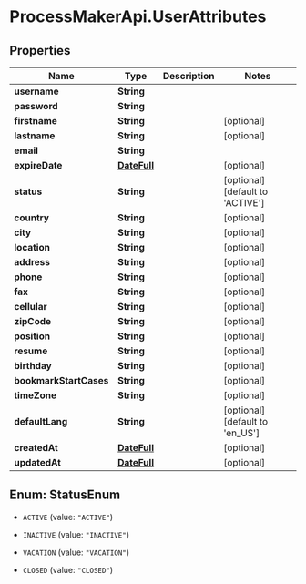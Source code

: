 # ProcessMakerApi.UserAttributes

## Properties
Name | Type | Description | Notes
------------ | ------------- | ------------- | -------------
**username** | **String** |  | 
**password** | **String** |  | 
**firstname** | **String** |  | [optional] 
**lastname** | **String** |  | [optional] 
**email** | **String** |  | 
**expireDate** | [**DateFull**](DateFull.md) |  | [optional] 
**status** | **String** |  | [optional] [default to &#39;ACTIVE&#39;]
**country** | **String** |  | [optional] 
**city** | **String** |  | [optional] 
**location** | **String** |  | [optional] 
**address** | **String** |  | [optional] 
**phone** | **String** |  | [optional] 
**fax** | **String** |  | [optional] 
**cellular** | **String** |  | [optional] 
**zipCode** | **String** |  | [optional] 
**position** | **String** |  | [optional] 
**resume** | **String** |  | [optional] 
**birthday** | **String** |  | [optional] 
**bookmarkStartCases** | **String** |  | [optional] 
**timeZone** | **String** |  | [optional] 
**defaultLang** | **String** |  | [optional] [default to &#39;en_US&#39;]
**createdAt** | [**DateFull**](DateFull.md) |  | [optional] 
**updatedAt** | [**DateFull**](DateFull.md) |  | [optional] 


<a name="StatusEnum"></a>
## Enum: StatusEnum


* `ACTIVE` (value: `"ACTIVE"`)

* `INACTIVE` (value: `"INACTIVE"`)

* `VACATION` (value: `"VACATION"`)

* `CLOSED` (value: `"CLOSED"`)




